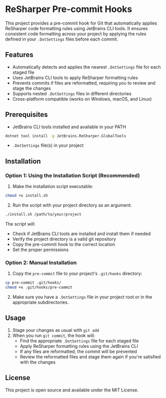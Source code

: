 # ReSharper Pre-commit Hooks

This project provides a pre-commit hook for Git that automatically applies ReSharper code formatting rules using JetBrains CLI tools. It ensures consistent code formatting across your project by applying the rules defined in your `.DotSettings` files before each commit.

## Features

- Automatically detects and applies the nearest `.DotSettings` file for each staged file
- Uses JetBrains CLI tools to apply ReSharper formatting rules
- Prevents commits if files are reformatted, requiring you to review and stage the changes
- Supports nested `.DotSettings` files in different directories
- Cross-platform compatible (works on Windows, macOS, and Linux)

## Prerequisites

- JetBrains CLI tools installed and available in your PATH

```bash
dotnet tool install -g JetBrains.ReSharper.GlobalTools
```

- `.DotSettings` file(s) in your project

## Installation

### Option 1: Using the Installation Script (Recommended)

1. Make the installation script executable:
```bash
chmod +x install.sh
```

2. Run the script with your project directory as an argument:
```bash
./install.sh /path/to/your/project
```

The script will:
- Check if JetBrains CLI tools are installed and install them if needed
- Verify the project directory is a valid git repository
- Copy the pre-commit hook to the correct location
- Set the proper permissions

### Option 2: Manual Installation

1. Copy the `pre-commit` file to your project's `.git/hooks` directory:

```bash
cp pre-commit .git/hooks/
chmod +x .git/hooks/pre-commit
```

2. Make sure you have a `.DotSettings` file in your project root or in the appropriate subdirectories.

## Usage

1. Stage your changes as usual with `git add`
2. When you run `git commit`, the hook will:
   - Find the appropriate `.DotSettings` file for each staged file
   - Apply ReSharper formatting rules using the JetBrains CLI
   - If any files are reformatted, the commit will be prevented
   - Review the reformatted files and stage them again if you're satisfied with the changes

## License

This project is open source and available under the MIT License.
